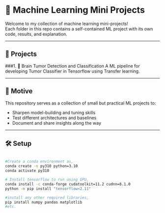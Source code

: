 # 🤖 Machine Learning Mini Projects

Welcome to my collection of machine learning mini-projects!  
Each folder in this repo contains a self-contained ML project with its own code, results, and explanation.

---

## 📂 Projects

###1. 🧠 Brain Tumor Detection and Classification
A ML pipeline for developing Tumor Classifier in Tensorflow using Transfer learning.

---

## 📌 Motive

This repository serves as a collection of small but practical ML projects to:
- Sharpen model-building and tuning skills
- Test different architectures and baselines
- Document and share insights along the way

---

## 🛠️ Setup

```bash

#Create a conda environment as,
conda create -n py310 python=3.10
conda activate py310

# Install tensorflow to run using GPU,
conda install -c conda-forge cudatoolkit=11.2 cudnn=8.1.0
python -m pip install "tensorflow<2.11"

#install any other required libraries,
pip install numpy pandas matplotlib
#etc.

